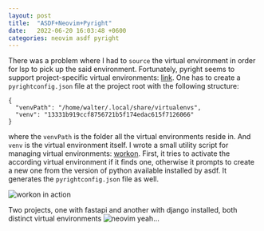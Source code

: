 ```yaml
---
layout: post
title:  "ASDF+Neovim+Pyright"
date:   2022-06-20 16:03:48 +0600
categories: neovim asdf pyright
---
```


There was a problem where I had to `source` the virtual environment in order for lsp to pick up the said environment.
Fortunately, pyright seems to support project-specific virtual environments: [link](https://github.com/microsoft/pyright/issues/30#issuecomment-477892706).
One has to create a `pyrightconfig.json` file at the project root with the following structure:

```
{
  "venvPath": "/home/walter/.local/share/virtualenvs",
  "venv": "13331b919ccf8756721b5f174edac615f7126066"
}
```

where the `venvPath` is the folder all the virtual environments reside in. And `venv` is the virtual environment itself.
I wrote a small utility script for managing virtual environments: [workon](https://github.com/kuator/dotfiles/blob/main/bin/workon).
First, it tries to activate the according virtual environment if it finds one, otherwise it prompts to create a new one from the version of python available installed by asdf.
It generates the `pyrightconfig.json` file as well.

![workon in action](https://user-images.githubusercontent.com/25168308/174585094-04efa04f-3df7-446c-aec1-6e8568ccc092.gif)


Two projects, one with fastapi and another with django installed, both distinct virtual environments
![neovim](https://user-images.githubusercontent.com/25168308/174589849-a3485424-c369-472c-a395-e1f195057d4a.gif)
yeah...

